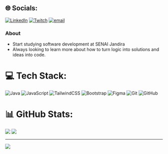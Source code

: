 
## 🌐 Socials:
[![LinkedIn](https://img.shields.io/badge/LinkedIn-%230077B5.svg?logo=linkedin&logoColor=white)](https://linkedin.com/in/rogerrib) [![Twitch](https://img.shields.io/badge/Twitch-%239146FF.svg?logo=Twitch&logoColor=white)](https://twitch.tv/minogasu) [![email](https://img.shields.io/badge/Email-D14836?logo=gmail&logoColor=white)](mailto:cjo.rogerribeiro@gmail.com) 

### **About**
- Start studying software development at SENAI Jandira
- Always looking to learn more about how to turn logic into solutions and ideas into code.

# 💻 Tech Stack:
![Java](https://img.shields.io/badge/java-%23ED8B00.svg?style=for-the-badge&logo=openjdk&logoColor=white) ![JavaScript](https://img.shields.io/badge/javascript-%23323330.svg?style=for-the-badge&logo=javascript&logoColor=%23F7DF1E) ![TailwindCSS](https://img.shields.io/badge/tailwindcss-%2338B2AC.svg?style=for-the-badge&logo=tailwind-css&logoColor=white) ![Bootstrap](https://img.shields.io/badge/bootstrap-%238511FA.svg?style=for-the-badge&logo=bootstrap&logoColor=white) ![Figma](https://img.shields.io/badge/figma-%23F24E1E.svg?style=for-the-badge&logo=figma&logoColor=white) ![Git](https://img.shields.io/badge/git-%23F05033.svg?style=for-the-badge&logo=git&logoColor=white) ![GitHub](https://img.shields.io/badge/github-%23121011.svg?style=for-the-badge&logo=github&logoColor=white)
# 📊 GitHub Stats:
![](https://github-readme-stats.vercel.app/api?username=rgrrb&theme=maroongold&hide_border=false&include_all_commits=false&count_private=false)
![](https://github-readme-stats.vercel.app/api/top-langs/?username=rgrrb&theme=maroongold&hide_border=false&include_all_commits=false&count_private=false&layout=compact)

---
[![](https://visitcount.itsvg.in/api?id=rgrrb&icon=0&color=0)](https://visitcount.itsvg.in)
